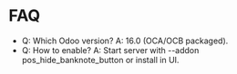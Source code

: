 # FAQ

- Q: Which Odoo version? A: 16.0 (OCA/OCB packaged).
- Q: How to enable? A: Start server with --addon pos_hide_banknote_button or install in UI.

